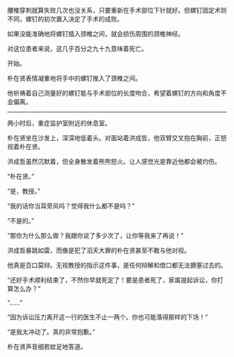 腰椎穿刺就算失败几次也没关系，只要重新在手术部位下针就好。但螺钉固定术则不同，螺钉的初次置入决定了手术的成败。

如果没能准确地将螺钉插入颈椎之间，就会损伤周围的颈椎神经。

对这位患者来说，这几乎百分之九十九意味着死亡。

开始。

朴在贤表情凝重地将手中的螺钉推入了颈椎之间。

他祈祷着自己测量好的螺钉能与手术部位的长度吻合，希望着螺钉的方向和角度不会偏离。

* * *

两小时后，重症监护室附近的休息室。

朴在贤坐在沙发上，深深地低着头。对面站着洪成哲，他双臂交叉抱在胸前，正怒视着朴在贤。

洪成哲虽然沉默着，但全身散发着熊熊怒火。让人感觉光是靠近他都会被灼伤。

“朴在贤。”

“是，教授。”

“我的话你当耳旁风吗？觉得我什么都不是吗？”

“不是的。”

“那你为什么那么做？我跟你说了多少次了，让你等我来了再说！”

洪成哲暴跳如雷，而像是犯了滔天大罪的朴在贤甚至不敢与他对视。

他真是百口莫辩。无视教授的指示这件事，是任何辩解和借口都无法搪塞过去的。

“还好手术顺利结束了，不然你早就死定了！要是患者死了，家属提起诉讼，你打算怎么办？”

“……”

“因为诉讼压力离开这一行的医生不止一两个。你也可能落得那样的下场！”

“是我太冲动了。真的非常抱歉。”

朴在贤声音细若蚊足地答道。
